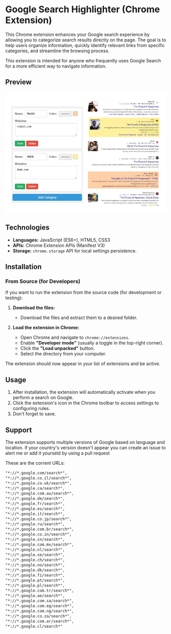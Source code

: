 # Google Search Highlighter (Chrome Extension)

This Chrome extension enhances your Google search experience by allowing you to categorize search results directly on the page. The goal is to help users organize information, quickly identify relevant links from specific categories, and streamline the browsing process.

This extension is intended for anyone who frequently uses Google Search for a more efficient way to navigate information.

## Preview

![A screenshot](screenshot3.jpg)

## Technologies

*   **Languages:** JavaScript (ES6+), HTML5, CSS3
*   **APIs:** Chrome Extension APIs (Manifest V3)
*   **Storage:** `chrome.storage` API for local settings persistence.

## Installation

### From Source (for Developers)

If you want to run the extension from the source code (for development or testing):

1.  **Download the files:**
    * Download the files and extract them to a desired folder.

2.  **Load the extension in Chrome:**
    *   Open Chrome and navigate to `chrome://extensions`.
    *   Enable **"Developer mode"** (usually a toggle in the top-right corner).
    *   Click the **"Load unpacked"** button.
    *   Select the directory from your computer.

The extension should now appear in your list of extensions and be active.

## Usage

1.  After installation, the extension will automatically activate when you perform a search on Google.
2.  Click the extension's icon in the Chrome toolbar to access settings to configuring rules.
4.  Don't forget to save. 

## Support

The extension supports multiple versions of Google based on language and location. if your country's version doesn't appear you can create an issue to alert me or add it yourseld by using a pull request

These are the corrent URLs:

```
"*://*.google.com/search*",
"*://*.google.co.il/search*",
"*://*.google.co.uk/search*",
"*://*.google.ca/search*",
"*://*.google.com.au/search*",
"*://*.google.de/search*",
"*://*.google.fr/search*",
"*://*.google.es/search*",
"*://*.google.it/search*",
"*://*.google.co.jp/search*",
"*://*.google.ru/search*",
"*://*.google.com.br/search*",
"*://*.google.co.in/search*",
"*://*.google.cn/search*",
"*://*.google.com.mx/search*",
"*://*.google.nl/search*",
"*://*.google.se/search*",
"*://*.google.ch/search*",
"*://*.google.no/search*",
"*://*.google.dk/search*",
"*://*.google.fi/search*",
"*://*.google.pt/search*",
"*://*.google.pl/search*",
"*://*.google.com.tr/search*",
"*://*.google.ae/search*",
"*://*.google.com.sa/search*",
"*://*.google.com.eg/search*",
"*://*.google.com.ng/search*",
"*://*.google.co.za/search*",
"*://*.google.com.ar/search*",
"*://*.google.cl/search*"
```